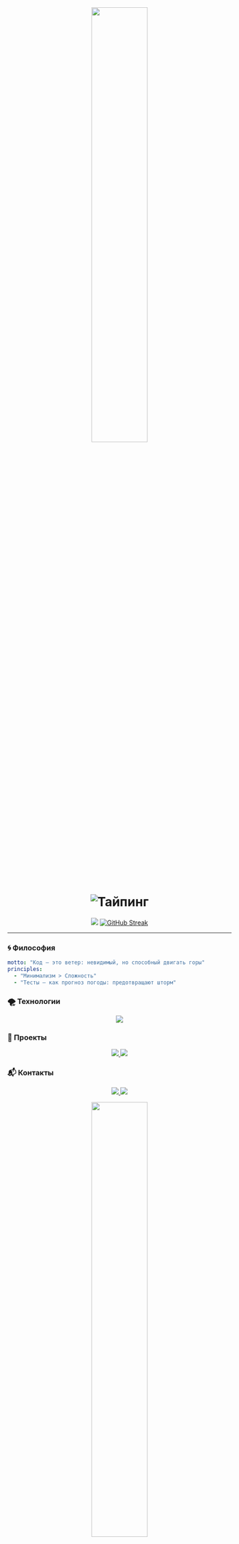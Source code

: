 <!-- Баннер -->
<div align="center">
  <img src="https://media3.giphy.com/media/v1.Y2lkPTc5MGI3NjExOTg0NnRmbjJya28xNDQxNDE5aDZzd2F5cDQyNjJhczRhZmFsMGl4ciZlcD12MV9pbnRlcm5hbF9naWZfYnlfaWQmY3Q9Zw/3oKIP8Xd4GDY8AXv2w/giphy.gif" width="50%">
</div>

<!-- Заголовок с анимацией -->
<h1 align="center">
  <img src="https://readme-typing-svg.vercel.app?font=Fira+Code&pause=1000&color=5D8AA8&width=435&lines=Привет,+я+Venticorda+(Даниил);Код+должен+дышать;Свобода+в+каждой+строчке" alt="Тайпинг">
</h1>

<!-- Статистика -->
<div align="center">
  <img src="https://github-readme-stats.vercel.app/api?username=venticorda-dev&show_icons=true&theme=panda&hide_border=true&border_radius=50">
  <a href="https://git.io/streak-stats"><img src="http://github-readme-streak-stats.herokuapp.com?user=venticorda-dev&theme=dark&hide_border=true&border_radius=5&locale=ru&short_numbers=true&theme=panda&border_radius=50" alt="GitHub Streak" /></a>
  
</div>

---

### 🌀 Философия
```yaml
motto: "Код — это ветер: невидимый, но способный двигать горы"
principles: 
  - "Минимализм > Сложность"
  - "Тесты — как прогноз погоды: предотвращают шторм"
```

### 🌪️ Технологии
<p align="center"> <img src="https://skillicons.dev/icons?i=docker,django,fastapi,nginx,sqlite,py,linux,mysql,postgres,github,bash,flask,githubactions,postman,git&theme=dark&perline=5"> </p>

### 🚀 Проекты
<div align="center"> <a href="https://github.com/venticorda-dev/проект"> <img src="https://github-readme-stats.vercel.app/api/pin/?username=venticorda&проект&theme=algolia"> </a>
<a href="https://github.com/venticorda/portfolio-template"> <img src="https://github-readme-stats.vercel.app/api/pin/?username=venticorda&repo=portfolio-template&theme=algolia"> </a> </div>  <!-- далее дубли + указать сами проекты выше -->

### 📬 Контакты
<p align="center"> <a href="https://t.me/venticorda"> <img src="https://img.shields.io/badge/Telegram-26A5E4?style=flat&logo=telegram"> </a> <a href="mailto:dvarlashchenko@mail.ru"> <img src="https://img.shields.io/badge/Email-8B89CC?style=flat&logo=protonmail"> </a> </p><div align="center"> <img src="https://media4.giphy.com/media/v1.Y2lkPTc5MGI3NjExcnl0Zm02bTJyaTRna2xqZnU1bHprYjR6Nzh2N3I1ZGI5aHlybG1lNSZlcD12MV9pbnRlcm5hbF9naWZfYnlfaWQmY3Q9Zw/Y4vip84hg9BhdNidTR/giphy.gif" width="50%"> </div> 
